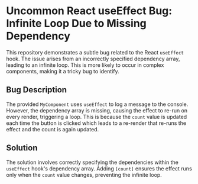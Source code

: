 # Uncommon React useEffect Bug: Infinite Loop Due to Missing Dependency

This repository demonstrates a subtle bug related to the React `useEffect` hook.  The issue arises from an incorrectly specified dependency array, leading to an infinite loop.  This is more likely to occur in complex components, making it a tricky bug to identify.

## Bug Description
The provided `MyComponent` uses `useEffect` to log a message to the console. However, the dependency array is missing, causing the effect to re-run on every render, triggering a loop.  This is because the `count` value is updated each time the button is clicked which leads to a re-render that re-runs the effect and the count is again updated.

## Solution
The solution involves correctly specifying the dependencies within the `useEffect` hook's dependency array. Adding `[count]` ensures the effect runs only when the `count` value changes, preventing the infinite loop.